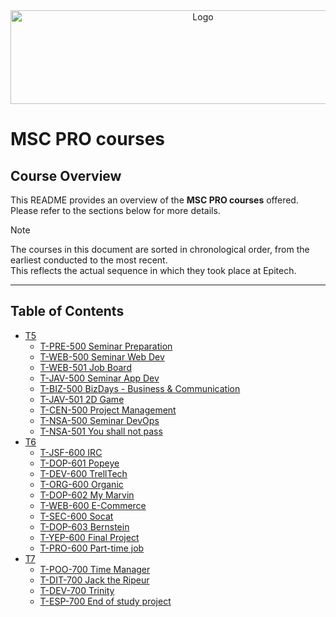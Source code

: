 <div align="center">
    <img src="https://upload.wikimedia.org/wikipedia/commons/f/fe/Epitech_Official_Logo.png" alt="Logo" width="600" height="150"/>
</div>

# MSC PRO courses

## Course Overview

This README provides an overview of the **MSC PRO courses** offered. Please refer to the sections below for more details.

> [!NOTE]
> The courses in this document are sorted in chronological order, from the earliest conducted to the most recent.  
> This reflects the actual sequence in which they took place at Epitech.

---

## Table of Contents

- [T5](T5/MSC%20PRO%20courses%20-%20T5.md)
  - [T-PRE-500 Seminar Preparation](T5/MSC%20PRO%20courses%20-%20T5.md#t-pre-500-seminar-preparation)
  - [T-WEB-500 Seminar Web Dev](T5/MSC%20PRO%20courses%20-%20T5.md#t-web-500-seminar-web-dev)
  - [T-WEB-501 Job Board](T5/MSC%20PRO%20courses%20-%20T5.md#t-web-501-job-board)
  - [T-JAV-500 Seminar App Dev](T5/MSC%20PRO%20courses%20-%20T5.md#t-jav-500-seminar-app-dev)
  - [T-BIZ-500 BizDays - Business \& Communication](T5/MSC%20PRO%20courses%20-%20T5.md#t-biz-500-bizdays---business--communication)
  - [T-JAV-501 2D Game](T5/MSC%20PRO%20courses%20-%20T5.md#t-jav-501-2d-game)
  - [T-CEN-500 Project Management](T5/MSC%20PRO%20courses%20-%20T5.md#t-cen-500-project-management)
  - [T-NSA-500 Seminar DevOps](T5/MSC%20PRO%20courses%20-%20T5.md#t-nsa-500-seminar-devops)
  - [T-NSA-501 You shall not pass](T5/MSC%20PRO%20courses%20-%20T5.md#t-nsa-501-you-shall-not-pass)
- [T6](T6/MSC%20PRO%20courses%20-%20T6.md)
  - [T-JSF-600 IRC](T6/MSC%20PRO%20courses%20-%20T6.md#t-jsf-600-irc)
  - [T-DOP-601 Popeye](T6/MSC%20PRO%20courses%20-%20T6.md#t-dop-601-popeye)
  - [T-DEV-600 TrellTech](T6/MSC%20PRO%20courses%20-%20T6.md#t-dev-600-trelltech)
  - [T-ORG-600 Organic](T6/MSC%20PRO%20courses%20-%20T6.md#t-org-600-organic)
  - [T-DOP-602 My Marvin](T6/MSC%20PRO%20courses%20-%20T6.md#t-dop-602-my-marvin)
  - [T-WEB-600 E-Commerce](T6/MSC%20PRO%20courses%20-%20T6.md#t-web-600-e-commerce)
  - [T-SEC-600 Socat](T6/MSC%20PRO%20courses%20-%20T6.md#t-sec-600-socat)
  - [T-DOP-603 Bernstein](T6/MSC%20PRO%20courses%20-%20T6.md#t-dop-603-bernstein)
  - [T-YEP-600 Final Project](T6/MSC%20PRO%20courses%20-%20T6.md#t-yep-600-final-project)
  - [T-PRO-600 Part-time job](T6/MSC%20PRO%20courses%20-%20T6.md#t-pro-600-part-time-job)
- [T7](T7/MSC%20PRO%20courses%20-%20T7.md)
  - [T-POO-700 Time Manager](T7/MSC%20PRO%20courses%20-%20T7.md#t-poo-700-time-manager)
  - [T-DIT-700 Jack the Ripeur](T7/MSC%20PRO%20courses%20-%20T7.md#t-dit-700-jack-the-ripeur)
  - [T-DEV-700 Trinity](T7/MSC%20PRO%20courses%20-%20T7.md#t-dev-700-trinity)
  - [T-ESP-700 End of study project](T7/MSC%20PRO%20courses%20-%20T7.md#t-esp-700-end-of-study-project)